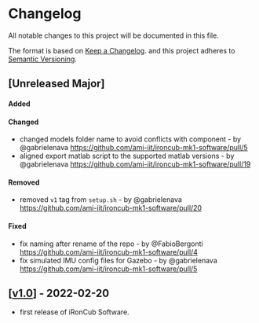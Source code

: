 # Changelog

All notable changes to this project will be documented in this file.

The format is based on [Keep a Changelog](https://keepachangelog.com/en/1.0.0/).
and this project adheres to [Semantic Versioning](https://semver.org/spec/v2.0.0.html).

## [Unreleased Major]

#### Added

#### Changed

- changed models folder name to avoid conflicts with component - by @gabrielenava https://github.com/ami-iit/ironcub-mk1-software/pull/5
- aligned export matlab script to the supported matlab versions - by @gabrielenava https://github.com/ami-iit/ironcub-mk1-software/pull/19

#### Removed

- removed `v1` tag from `setup.sh` - by @gabrielenava https://github.com/ami-iit/ironcub-mk1-software/pull/20

#### Fixed

- fix naming after rename of the repo - by @FabioBergonti https://github.com/ami-iit/ironcub-mk1-software/pull/4
- fix simulated IMU config files for Gazebo - by @gabrielenava https://github.com/ami-iit/ironcub-mk1-software/pull/5

## [[v1.0](https://github.com/ami-iit/ironcub-mk1-software/releases/tag/v1.0)] - 2022-02-20

- first release of iRonCub Software.
